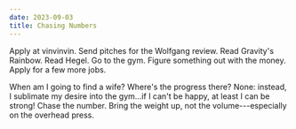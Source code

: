 ```yaml
---
date: 2023-09-03
title: Chasing Numbers
---
```


Apply at vinvinvin. Send pitches for the Wolfgang review. Read Gravity's Rainbow. Read Hegel. Go to the gym. Figure something out with the money. Apply for a few more jobs. 

When am I going to find a wife? Where's the progress there? None: instead, I sublimate my desire into the gym...if I can't be happy, at least I can be strong! Chase the number. Bring the weight up, not the volume---especially on the overhead press.
